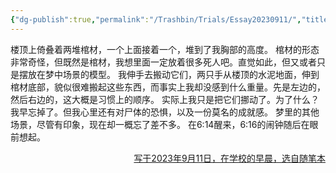 ```yaml
---
{"dg-publish":true,"permalink":"/Trashbin/Trials/Essay20230911/","title":"230911","created":"","updated":""}
---
```


楼顶上倚叠着两堆棺材，一个上面接着一个，堆到了我胸部的高度。
棺材的形态非常奇怪，但既然是棺材，我想里面一定放着很多死人吧。直觉如此，但又或者只是摆放在梦中场景的模型。
我伸手去搬动它们，两只手从楼顶的水泥地面，伸到棺材底部，貌似很难搬起这些东西，而事实上我却没感到什么重量。先是左边的，然后右边的，这大概是习惯上的顺序。
实际上我只是把它们挪动了。为了什么？我早忘掉了。但我心里还有对尸体的恐惧，以及一份莫名的成就感。
梦里的其他场景，尽管有印象，现在却一概忘了差不多。
在6:14醒来，6:16的闹钟随后在眼前想起。

<p align="right"><u>写于2023年9月11日，在学校的早晨，选自随笔本</u></p>